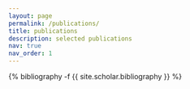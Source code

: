 ```yaml
---
layout: page
permalink: /publications/
title: publications
description: selected publications
nav: true
nav_order: 1
---
```

<!-- _pages/publications.md -->
<div class="publications">

{% bibliography -f {{ site.scholar.bibliography }} %}

</div>
